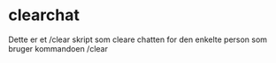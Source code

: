 # clearchat
Dette er et /clear skript som cleare chatten for den enkelte person som bruger kommandoen /clear
